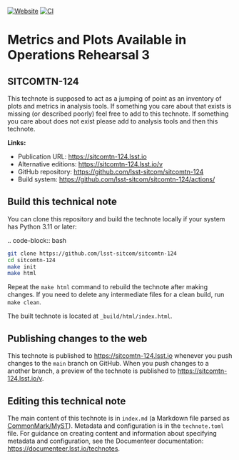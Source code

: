 [![Website](https://img.shields.io/badge/sitcomtn--124-lsst.io-brightgreen.svg)](https://sitcomtn-124.lsst.io)
[![CI](https://github.com/lsst-sitcom/sitcomtn-124/actions/workflows/ci.yaml/badge.svg)](https://github.com/lsst-sitcom/sitcomtn-124/actions/workflows/ci.yaml)

# Metrics and Plots Available in Operations Rehearsal 3

## SITCOMTN-124

This technote is supposed to act as a jumping of point as an inventory of plots and metrics in analysis tools. 
If something you care about that exists is missing (or described poorly) feel free to add to this technote. 
If something you care about does not exist please add to analysis tools and then this technote. 

**Links:**

- Publication URL: https://sitcomtn-124.lsst.io
- Alternative editions: https://sitcomtn-124.lsst.io/v
- GitHub repository: https://github.com/lsst-sitcom/sitcomtn-124
- Build system: https://github.com/lsst-sitcom/sitcomtn-124/actions/


## Build this technical note

You can clone this repository and build the technote locally if your system has Python 3.11 or later:

.. code-block:: bash

```sh
git clone https://github.com/lsst-sitcom/sitcomtn-124
cd sitcomtn-124
make init
make html
```

Repeat the `make html` command to rebuild the technote after making changes.
If you need to delete any intermediate files for a clean build, run `make clean`.

The built technote is located at `_build/html/index.html`.

## Publishing changes to the web

This technote is published to https://sitcomtn-124.lsst.io whenever you push changes to the `main` branch on GitHub.
When you push changes to a another branch, a preview of the technote is published to https://sitcomtn-124.lsst.io/v.

## Editing this technical note

The main content of this technote is in `index.md` (a Markdown file parsed as [CommonMark/MyST](https://myst-parser.readthedocs.io/en/latest/index.html)).
Metadata and configuration is in the `technote.toml` file.
For guidance on creating content and information about specifying metadata and configuration, see the Documenteer documentation: https://documenteer.lsst.io/technotes.
